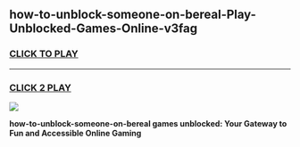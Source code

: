 
## how-to-unblock-someone-on-bereal-Play-Unblocked-Games-Online-v3fag
<h3>
<a href="https://premium76.site?title=how-to-unblock-someone-on-bereal&ref=25A">CLICK TO PLAY</a></h3>
<hr>

<h3>
<a href="https://premium76.site?title=how-to-unblock-someone-on-bereal&ref=25A">CLICK 2 PLAY</a>
  
</h3>

<a href="https://premium76.site?title=how-to-unblock-someone-on-bereal&ref=25A"><img src="https://clearcache.store/games.png"></a>


**how-to-unblock-someone-on-bereal games unblocked: Your Gateway to Fun and Accessible Online Gaming**
